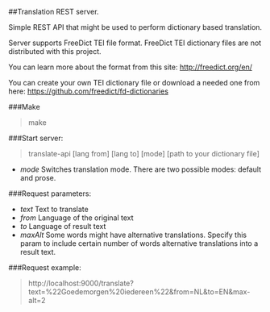 ##Translation REST server.

Simple REST API that might be used to perform dictionary based translation.

Server supports FreeDict TEI file format.
FreeDict TEI dictionary files are not distributed with this project.

You can learn more about the format from this site: http://freedict.org/en/

You can create your own TEI dictionary file or download a needed one from here: https://github.com/freedict/fd-dictionaries

###Make
 > make

###Start server:
 > translate-api [lang from] [lang to] [mode] [path to your dictionary file]
- *mode* Switches translation mode. There are two possible modes: default and prose.


###Request parameters:
- *text*    Text to translate
- *from*    Language of the original text 
- *to*      Language of result text
- *maxAlt* Some words might have alternative translations. Specify this param to include certain number of
            words alternative translations into a result text.

###Request example:
> http://localhost:9000/translate?text=%22Goedemorgen%20iedereen%22&from=NL&to=EN&max-alt=2
